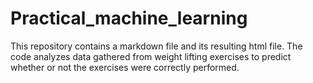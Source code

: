 # Practical_machine_learning

This repository contains a markdown file and its resulting html file. The code analyzes data gathered from weight lifting exercises to predict whether or not the exercises were correctly performed. 